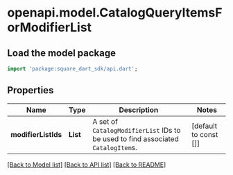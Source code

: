 # openapi.model.CatalogQueryItemsForModifierList

## Load the model package
```dart
import 'package:square_dart_sdk/api.dart';
```

## Properties
Name | Type | Description | Notes
------------ | ------------- | ------------- | -------------
**modifierListIds** | **List<String>** | A set of `CatalogModifierList` IDs to be used to find associated `CatalogItem`s. | [default to const []]

[[Back to Model list]](../README.md#documentation-for-models) [[Back to API list]](../README.md#documentation-for-api-endpoints) [[Back to README]](../README.md)


